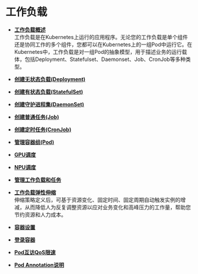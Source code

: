 # 工作负载<a name="cce_01_0046"></a>

-   **[工作负载概述](工作负载概述.md)**  
工作负载是在Kubernetes上运行的应用程序。无论您的工作负载是单个组件还是协同工作的多个组件，您都可以在Kubernetes上的一组Pod中运行它。在Kubernetes中，工作负载是对一组Pod的抽象模型，用于描述业务的运行载体，包括Deployment、Statefulset、Daemonset、Job、CronJob等多种类型。
-   **[创建无状态负载\(Deployment\)](创建无状态负载(Deployment).md)**  

-   **[创建有状态负载\(StatefulSet\)](创建有状态负载(StatefulSet).md)**  

-   **[创建守护进程集\(DaemonSet\)](创建守护进程集(DaemonSet).md)**  

-   **[创建普通任务\(Job\)](创建普通任务(Job).md)**  

-   **[创建定时任务\(CronJob\)](创建定时任务(CronJob).md)**  

-   **[管理容器组\(Pod\)](管理容器组(Pod).md)**  

-   **[GPU调度](GPU调度.md)**  

-   **[NPU调度](NPU调度.md)**  

-   **[管理工作负载和任务](管理工作负载和任务.md)**  

-   **[工作负载弹性伸缩](工作负载弹性伸缩.md)**  
伸缩策略定义后，可基于资源变化、固定时间、固定周期自动触发实例的增减，从而降低人为反复调整资源以应对业务变化和高峰压力的工作量，帮助您节约资源和人力成本。
-   **[容器设置](容器设置.md)**  

-   **[登录容器](登录容器.md)**  

-   **[Pod互访QoS限速](Pod互访QoS限速.md)**  

-   **[Pod Annotation说明](Pod-Annotation说明.md)**  


